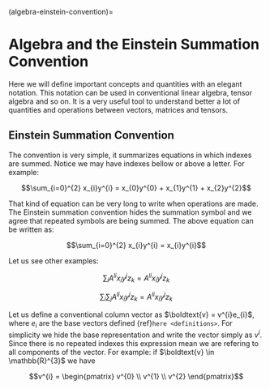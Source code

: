 (algebra-einstein-convention)=
# Algebra and the Einstein Summation Convention

Here we will define important concepts and quantities with an elegant notation. This notation can be used in conventional linear algebra, tensor algebra and so on. It is a very useful tool to understand better a lot of quantities and operations between vectors, matrices and tensors.

## Einstein Summation Convention

The convention is very simple, it summarizes equations in which indexes are summed. Notice we may have indexes bellow or above a letter. For example:

$$\sum_{i=0}^{2} x_{i}y^{i} = x_{0}y^{0} + x_{1}y^{1} + x_{2}y^{2}$$

That kind of equation can be very long to write when operations are made. The Einstein summation convention hides the summation symbol and we agree that repeated symbols are being summed. The above equation can be written as:

$$\sum_{i=0}^{2} x_{i}y^{i} = x_{i}y^{i}$$

Let us see other examples:

$$\sum_{i} A^{li}x_{i}y^{j}z_{k} = A^{li}x_{i}y^{j}z_{k}$$

$$\sum_{i}\sum_{j} A^{li}x_{i}y^{j}z_{k} = A^{li}x_{i}y^{j}z_{k}$$

Let us define a conventional column vector as $\boldtext{v} = v^{i}e_{i}$, where $e_{i}$ are the base vectors defined {ref}`here <definitions>`. For simplicity we hide the base representation and write the vector simply as $v^{i}$. Since there is no repeated indexes this expression mean we are refering to all components of the vector. For example: if $\boldtext{v} \in \mathbb{R}^{3}$ we have

$$v^{i} = \begin{pmatrix} v^{0} \\ v^{1} \\ v^{2} \end{pmatrix}$$

